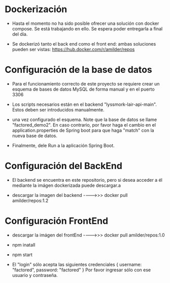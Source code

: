 # Dockerización

- Hasta el momento no ha sido posible ofrecer una solución con docker compose. Se está trabajando en ello. Se espera poder entregarla a final del día.

- Se dockerizó tanto el back end como el front end: ambas soluciones pueden ser vistas: https://hub.docker.com/r/amilder/repos

# Configuración de la base de datos

- Para el funcionamiento correcto de este proyecto se requiere crear un esquema de bases de datos MySQL de forma manual y en el puerto 3306

- Los scripts necesarios están en el backend "lyssmork-lair-api-main". Estos deben ser introducidos manualmente.

- una vez configurado el esquema. Note que la base de datos se llame "factored_demo2". En caso contrario, por favor haga el cambio en el application.properties de Spring boot para que haga "match" con la nueva base de datos.

- Finalmente, dele Run a la aplicación Spring Boot.

# Configuración del BackEnd

- El backend se encuentra en este repositorio, pero si desea acceder a él mediante la imágen dockerizada puede descargar.a

- descargar la imagen del backend ---->>> docker pull amilder/repos:1.2


# Configuración FrontEnd

- descargar la imágen del frontEnd ---->>>  docker pull amilder/repos:1.0

- npm inatall

- npm start

- El "login" sólo acepta las siguientes credenciales {
    username: "factored",
    password: "factored"
  }
  Por favor ingresar sólo con ese usuario y contraseña.
  

 
